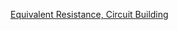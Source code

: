 [Equivalent Resistance, Circuit Building](https://www.codingame.com/training/easy/equivalent-resistance-circuit-building)

